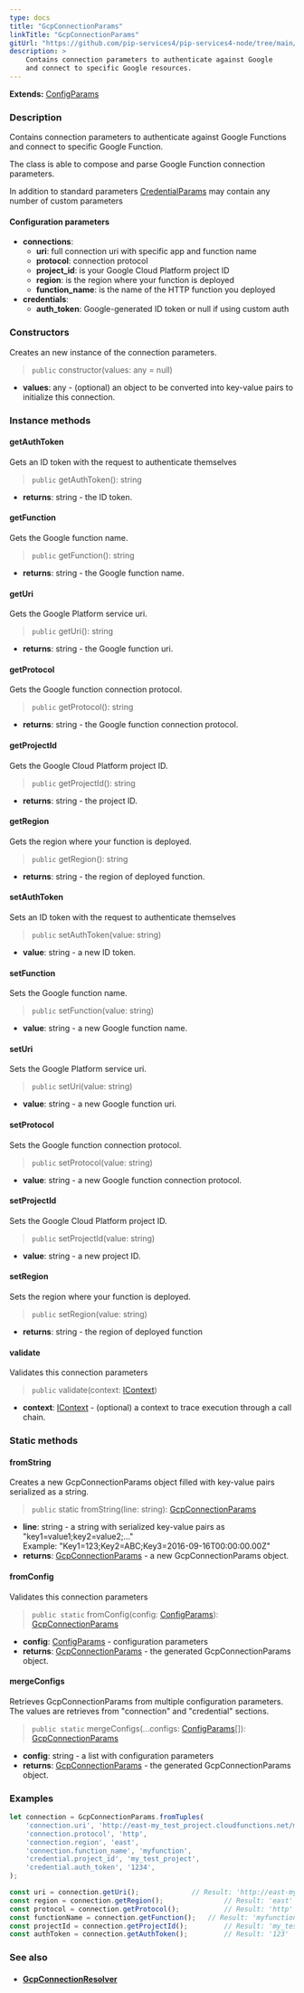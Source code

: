 ```yaml
---
type: docs
title: "GcpConnectionParams"
linkTitle: "GcpConnectionParams"
gitUrl: "https://github.com/pip-services4/pip-services4-node/tree/main/pip-services4-gcp-node"
description: >
    Contains connection parameters to authenticate against Google
    and connect to specific Google resources.
---
```


**Extends:** [ConfigParams](../../../components/config/config_params)

### Description
Contains connection parameters to authenticate against Google Functions
and connect to specific Google Function.

The class is able to compose and parse Google Function connection parameters.

In addition to standard parameters [CredentialParams](../../../config/auth/credential_params) may contain any number of custom parameters


#### Configuration parameters

- **connections**:                   
     - **uri**:           full connection uri with specific app and function name
     - **protocol**:      connection protocol
     - **project_id**:    is your Google Cloud Platform project ID
     - **region**:        is the region where your function is deployed
     - **function_name**: is the name of the HTTP function you deployed
- **credentials**:    
    - **auth_token**:    Google-generated ID token or null if using custom auth

### Constructors
Creates an new instance of the connection parameters.

> `public` constructor(values: any = null)

- **values**: any - (optional) an object to be converted into key-value pairs to initialize this connection.


### Instance methods

#### getAuthToken
Gets an ID token with the request to authenticate themselves

> `public` getAuthToken(): string

- **returns**: string - the ID token.


#### getFunction
Gets the Google function name.

> `public` getFunction(): string

- **returns**: string - the Google function name.


#### getUri
Gets the Google Platform service uri.

> `public` getUri(): string

- **returns**: string - the Google function uri.


#### getProtocol
Gets the Google function connection protocol.

> `public` getProtocol(): string

- **returns**: string - the Google function connection protocol.

#### getProjectId
Gets the Google Cloud Platform project ID.

> `public` getProjectId(): string

- **returns**: string - the project ID.

#### getRegion
Gets the region where your function is deployed.

> `public` getRegion(): string

- **returns**: string - the region of deployed function.

#### setAuthToken
Sets an ID token with the request to authenticate themselves

> `public` setAuthToken(value: string)

- **value**: string -  a new ID token.

#### setFunction
Sets the Google function name.

> `public` setFunction(value: string)

- **value**: string - a new Google function name.

#### setUri
Sets the Google Platform service uri.

> `public` setUri(value: string)

- **value**: string - a new Google function uri.

#### setProtocol
Sets the Google function connection protocol.

> `public` setProtocol(value: string)

- **value**: string - a new Google function connection protocol.

#### setProjectId
Sets the Google Cloud Platform project ID.

> `public` setProjectId(value: string)

- **value**: string - a new project ID.

#### setRegion
Sets the region where your function is deployed.

> `public` setRegion(value: string)

- **returns**: string - the region of deployed function

#### validate
Validates this connection parameters 

> `public` validate(context: [IContext](../../../components/context/icontext))

- **context**: [IContext](../../../components/context/icontext) - (optional) a context to trace execution through a call chain.

### Static methods

#### fromString
Creates a new GcpConnectionParams object filled with key-value pairs serialized as a string.

> `public` static fromString(line: string): [GcpConnectionParams]()

- **line**: string - a string with serialized key-value pairs as "key1=value1;key2=value2;..."  
Example: "Key1=123;Key2=ABC;Key3=2016-09-16T00:00:00.00Z"
- **returns**: [GcpConnectionParams]() - a new GcpConnectionParams object.


#### fromConfig
Validates this connection parameters 

> `public static` fromConfig(config: [ConfigParams](../../../components/config/config_params)): [GcpConnectionParams]()

- **config**: [ConfigParams](../../../components/config/config_params) - configuration parameters
- **returns**: [GcpConnectionParams]() - the generated GcpConnectionParams object.

#### mergeConfigs
Retrieves GcpConnectionParams from multiple configuration parameters.
The values are retrieves from "connection" and "credential" sections.

> `public static` mergeConfigs(...configs: [ConfigParams](../../../commons/config/config_params)[]): [GcpConnectionParams]()

- **config**: string - a list with configuration parameters
- **returns**: [GcpConnectionParams]() - the generated GcpConnectionParams object.



### Examples

```typescript
let connection = GcpConnectionParams.fromTuples(
    'connection.uri', 'http://east-my_test_project.cloudfunctions.net/myfunction',
    'connection.protocol', 'http',
    'connection.region', 'east',
    'connection.function_name', 'myfunction',
    'credential.project_id', 'my_test_project',
    'credential.auth_token', '1234',
);

const uri = connection.getUri();             // Result: 'http://east-my_test_project.cloudfunctions.net/myfunction'
const region = connection.getRegion();               // Result: 'east'
const protocol = connection.getProtocol();           // Result: 'http'
const functionName = connection.getFunction();   // Result: 'myfunction'
const projectId = connection.getProjectId();         // Result: 'my_test_project'
const authToken = connection.getAuthToken();         // Result: '123'
```


### See also
- #### [GcpConnectionResolver](../gcp_connection_resolver)
